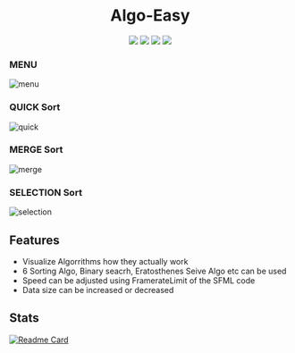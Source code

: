 <h1 align="center">Algo-Easy</h1>
<p align="center">
   <img src="https://img.shields.io/badge/language-cpp-blue?style"/>
   <img src="https://img.shields.io/github/license/maxam2017/productive-box"/>
   <img src="https://img.shields.io/github/stars/maxam2017/productive-box"/>
   <img src="https://img.shields.io/github/forks/maxam2017/productive-box"/>
</p>

### MENU
![menu](https://user-images.githubusercontent.com/83116065/128294705-2b62b7cf-42ff-43c0-90b2-82bb4827df63.gif)

### QUICK Sort
![quick](https://user-images.githubusercontent.com/83116065/128293336-ef3e4bdc-7f79-4e4c-8e4e-b0a5b4084265.gif)

### MERGE Sort
![merge](https://user-images.githubusercontent.com/83116065/128293029-3c662447-fd01-40f9-80eb-13676ce33e39.gif)

### SELECTION Sort
![selection](https://user-images.githubusercontent.com/83116065/128292650-fde4b0ae-11f1-435b-b574-c9adc1545416.gif)


## Features
- Visualize Algorrithms how they actually work
- 6 Sorting Algo, Binary seacrh, Eratosthenes Seive Algo etc can be used
- Speed can be adjusted using FramerateLimit of the SFML code
- Data size can be increased or decreased


## Stats
[![Readme Card](https://github-readme-stats.vercel.app/api/pin/?username=Sheikh-Tafsir&theme=radical&repo=Algo-Easy
)](https://github.com/anuraghazra/github-readme-stats)
